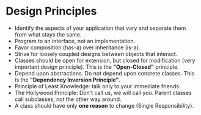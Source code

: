 # Design Principles

* Identify the aspects of your application that vary and separate them from what stays the same.
* Program to an interface, not an implementation.
* Favor composition (has-a) over inheritance (is-a).
* Strive for loosely coupled designs between objects that interact.
* Classes should be open for extension, but closed for modification (very important design principle). This is the **"Open-Closed"** principle.
* Depend upon abstractions. Do not depend upon concrete classes. This is the **"Dependency Inversion Principle"**.
* Principle of Least Knowledge: talk only to your immediate friends.
* The Hollywood Principle: Don't call us, we will call you. Parent classes call subclasses, not the other way around.
* A class should have only **one reason** to change (Single Responsibility).